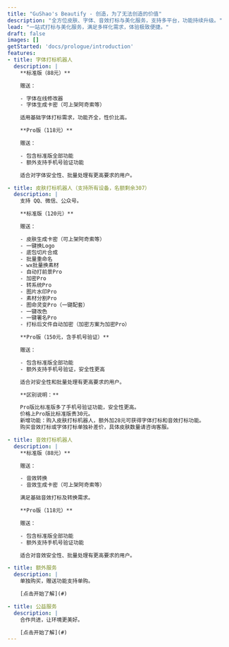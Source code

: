 ```yaml
---
title: "GuShao's Beautify - 创造，为了无法创造的价值"
description: "全方位皮肤、字体、音效打标与美化服务，支持多平台，功能持续升级。"
lead: "一站式打标与美化服务，满足多样化需求，体验极致便捷。"
draft: false
images: []
getStarted: 'docs/prologue/introduction'
features:
- title: 字体打标机器人
  description: |
    **标准版（88元）**

    赠送：

    - 字体在线修改器
    - 字体生成卡密（可上架阿奇索等）

    适用基础字体打标需求，功能齐全，性价比高。

    **Pro版（118元）**

    赠送：

    - 包含标准版全部功能
    - 额外支持手机号验证功能

    适合对字体安全性、批量处理有更高要求的用户。

- title: 皮肤打标机器人（支持所有设备，名额剩余307）
  description: |
    支持 QQ、微信、公众号。

    **标准版（120元）**

    赠送：

    - 皮肤生成卡密（可上架阿奇索等）
    - 一键换Logo
    - 底包切片合成
    - 批量重命名
    - wx批量换素材
    - 自动打前景Pro
    - 加密Pro
    - 转系统Pro
    - 图片水印Pro
    - 素材分割Pro
    - 图命灵变Pro（一键配套）
    - 一键改色
    - 一键署名Pro
    - 打标后文件自动加密（加密方案为加密Pro）

    **Pro版（150元，含手机号验证）**

    赠送：

    - 包含标准版全部功能
    - 额外支持手机号验证，安全性更高

    适合对安全性和批量处理有更高要求的用户。

    **区别说明：**

    Pro版比标准版多了手机号验证功能，安全性更高。
    价格上Pro版比标准版贵30元。
    新增功能：购入皮肤打标机器人，额外加28元可获得字体打标和音效打标功能。
    购买音效打标或字体打标单独补差价，具体皮肤数量请咨询客服。

- title: 音效打标机器人
  description: |
    **标准版（88元）**

    赠送：

    - 音效转换
    - 音效生成卡密（可上架阿奇索等）

    满足基础音效打标及转换需求。

    **Pro版（118元）**

    赠送：

    - 包含标准版全部功能
    - 额外支持手机号验证功能

    适合对音效安全性、批量处理有更高要求的用户。

- title: 额外服务
  description: |
    单独购买，赠送功能支持单购。

    [点击开始了解](#)

- title: 公益服务
  description: |
    合作共进，让环境更美好。

    [点击开始了解](#)
---
```

